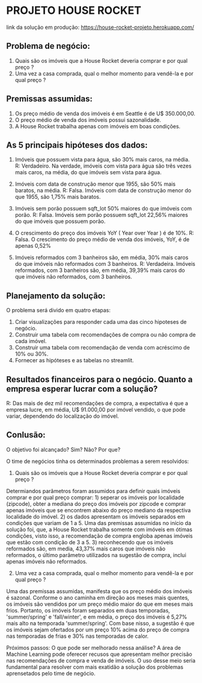 # PROJETO HOUSE ROCKET

link da solução em produção: https://house-rocket-projeto.herokuapp.com/

## Problema de negócio: 
1. Quais são os imóveis que a House Rocket deveria comprar e por qual preço ?
2. Uma vez a casa comprada, qual o melhor momento para vendê-la e por qual preço ?

## Premissas assumidas:
1. Os preço médio de venda dos imóveis é em Seattle é de U$ 350.000,00.
2. O preço médio de venda dos imóveis possui sazonalidade.
3. A House Rocket trabalha apenas com imóveis em boas condições.

## As 5 principais hipóteses dos dados:

1. Imóveis que possuem vista para água, são 30% mais caros, na média.
R: Verdadeiro. Na verdade, imóveis com vista para água são três vezes mais caros, na média, do que imóveis sem vista para água.

2. Imóveis com data de construção menor que 1955, são 50% mais baratos, na média.
R: Falsa. Imóveis com data de construção menor do que 1955, são 1,75% mais baratos.

3. Imóveis sem porão possuem sqft_lot 50% maiores do que imóveis com porão.
R: Falsa. Imóveis sem porão possuem sqft_lot 22,56% maiores do que imóveis que possuem porão. 


4. O crescimento do preço dos imóveis YoY ( Year over Year ) é de 10%.
R: Falsa. O crescimento do preço médio de venda dos imóveis, YoY, é de apenas 0,52%

5. Imóveis reformados com 3 banheiros são, em média, 30% mais caros do que imóveis não reformados com 3 banheiros.
R: Verdadeira. Imóveis reformados, com 3 banheiros são, em média, 39,39% mais caros do que imóveis não reformados, com 3 banheiros.


## Planejamento da solução:

O problema será divido em quatro etapas:

1. Criar visualizações para responder cada uma das cinco hipoteses de negócio.
2. Construir uma tabela com recomendações de compra ou não compra de cada imóvel.
3. Construir uma tabela com recomendação de venda com acréscimo de 10% ou 30%.
4. Fornecer as hipóteses e as tabelas no streamlit.

## Resultados financeiros para o negócio. Quanto a empresa esperar lucrar com a solução?

R: Das mais de dez mil recomendações de compra, a expectativa é que a empresa lucre, em média, U$ 91.000,00 por imóvel vendido, o que pode variar, dependendo do localização do imóvel. 

## Conlusão:

O objetivo foi alcançado? Sim? Não? Por que?

O time de negócios tinha os determinados problemas a serem resolvidos: 

1) Quais são os imóveis que a House Rocket deveria comprar e por qual preço ? 

Determiandos parâmetros foram assumidos para definir quais imóveis comprar e por qual preço comprar: 1) seperar os imóveis por localidade (zipcode), obter a mediana do preço dos imóveis por zipcode e comprar apenas imóveis que se encontrem abaixo do preço mediano da respectiva localidade do imóvel. 2) os dados apresentam os imóveis separados em condições que variam de 1 a 5. Uma das premissas assumidas no início da solução foi, que, a House Rocket trabalha somente com imóveis em ótimas condições, visto isso, a recomendação de compra engloba apenas imóveis que estão com condição de 3 a 5. 3) reconhecendo que os imóveis reformados são, em media, 43,37% mais caros que imóveis não reformados, o último parâmetro utilizados na sugestão de compra, inclui apenas imóveis não reformados.

2) Uma vez a casa comprada, qual o melhor momento para vendê-la e por qual preço ?

Uma das premissas assumidas, manifesta que os preço médio dos imóveis é sazonal. Conforme o ano caminha em direção aos meses mais quentes, os imóveis são vendidos por um preço médio maior do que em meses mais frios. Portanto, os imóveis foram separados em duas temporadas, 'summer/spring' e 'fall/winter', e em média, o preço dos imóveis é 5,27% mais alto na temporada 'summer/spring'. Com base nisso, a sugestão é que os imóveis sejam ofertados por um preço 10% acima do preço de compra nas temporadas de frias e 30% nas temporadas de calor.



Próximos passos:
O que pode ser melhorado nessa análise?
A área de Machine Learning pode oferecer recusos que apresentam melhor precisão nas recomendações de compra e venda de imóveis. O uso desse meio seria fundamental para resolver com mais exatidão a solução dos problemas aprensetados pelo time de negócio.

